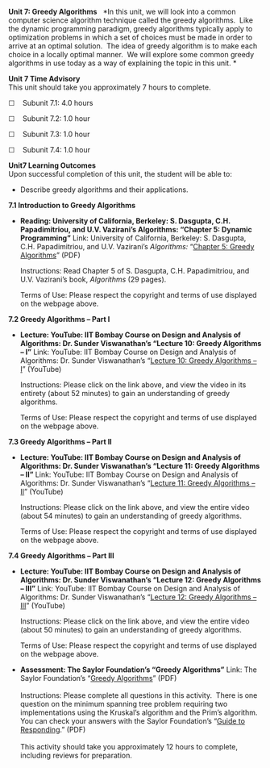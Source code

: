 **Unit 7: Greedy Algorithms** <span id="7"></span> 
*In this unit, we will look into a common computer science algorithm
technique called the greedy algorithms.  Like the dynamic programming
paradigm, greedy algorithms typically apply to optimization problems in
which a set of choices must be made in order to arrive at an optimal
solution.  The idea of greedy algorithm is to make each choice in a
locally optimal manner.  We will explore some common greedy algorithms
in use today as a way of explaining the topic in this unit. *

**Unit 7 Time Advisory**  
This unit should take you approximately 7 hours to complete.  
  
 ☐    Subunit 7.1: 4.0 hours  
  
 ☐    Subunit 7.2: 1.0 hour  
  
 ☐    Subunit 7.3: 1.0 hour  
  
 ☐    Subunit 7.4: 1.0 hour

**Unit7 Learning Outcomes**  
Upon successful completion of this unit, the student will be able to:  
  
-   Describe greedy algorithms and their applications.

**7.1 Introduction to Greedy Algorithms** <span id="7.1"></span> 
-   **Reading: University of California, Berkeley: S. Dasgupta, C.H.
    Papadimitriou, and U.V. Vazirani’s Algorithms: “Chapter 5: Dynamic
    Programming”**
    Link: University of California, Berkeley: S. Dasgupta, C.H.
    Papadimitriou, and U.V. Vazirani’s *Algorithms:* “[Chapter 5: Greedy
    Algorithms](http://novellaqalive2.mhhe.com/sites/dl/premium/0073523402/instructor/364486/Chapter5.pdf)”
    (PDF)  
      
     Instructions: Read Chapter 5 of S. Dasgupta, C.H. Papadimitriou,
    and U.V. Vazirani’s book, *Algorithms* (29 pages).  
      
     Terms of Use: Please respect the copyright and terms of use
    displayed on the webpage above.

**7.2 Greedy Algorithms – Part I** <span id="7.2"></span> 
-   **Lecture: YouTube: IIT Bombay Course on Design and Analysis of
    Algorithms: Dr. Sunder Viswanathan’s “Lecture 10: Greedy Algorithms
    – I”**
    Link: YouTube: IIT Bombay Course on Design and Analysis of
    Algorithms: Dr. Sunder Viswanathan’s “[Lecture 10: Greedy Algorithms
    – I](http://www.youtube.com/watch?v=EcT-Jt5WStw)” (YouTube)  
      
     Instructions: Please click on the link above, and view the video in
    its entirety (about 52 minutes) to gain an understanding of greedy
    algorithms.    
      
     Terms of Use: Please respect the copyright and terms of use
    displayed on the webpage above. 

**7.3 Greedy Algorithms – Part II** <span id="7.3"></span> 
-   **Lecture: YouTube: IIT Bombay Course on Design and Analysis of
    Algorithms: Dr. Sunder Viswanathan’s “Lecture 11: Greedy Algorithms
    – II”**
    Link: YouTube: IIT Bombay Course on Design and Analysis of
    Algorithms: Dr. Sunder Viswanathan’s “[Lecture 11: Greedy Algorithms
    – II](http://www.youtube.com/watch?v=L1PvJO_1f84&feature=relmfu)”
    (YouTube)  
      
     Instructions: Please click on the link above, and view the entire
    video (about 54 minutes) to gain an understanding of greedy
    algorithms.    
      
     Terms of Use: Please respect the copyright and terms of use
    displayed on the webpage above. 

**7.4 Greedy Algorithms – Part III** <span id="7.4"></span> 
-   **Lecture: YouTube: IIT Bombay Course on Design and Analysis of
    Algorithms: Dr. Sunder Viswanathan’s “Lecture 12: Greedy Algorithms
    – III”**
    Link: YouTube: IIT Bombay Course on Design and Analysis of
    Algorithms: Dr. Sunder Viswanathan’s “[Lecture 12: Greedy Algorithms
    – III](http://www.youtube.com/watch?v=srOghUgUZAQ&feature=relmfu)”
    (YouTube)  
      
     Instructions: Please click on the link above, and view the entire
    video (about 50 minutes) to gain an understanding of greedy
    algorithms.    
      
     Terms of Use: Please respect the copyright and terms of use
    displayed on the webpage above. 

-   **Assessment: The Saylor Foundation’s “Greedy Algorithms”**
    Link: The Saylor Foundation’s “[Greedy
    Algorithms](https://resources.saylor.org/wwwresources/archived/site/wp-content/uploads/2012/06/CS303-Unit7Greedy-AlgorithmsAssignment-FINAL.pdf)”
    (PDF)  
        
     Instructions: Please complete all questions in this activity.
     There is one question on the minimum spanning tree problem
    requiring two implementations using the Kruskal’s algorithm and the
    Prim’s algorithm. You can check your answers with the Saylor
    Foundation’s “[Guide to
    Responding](https://resources.saylor.org/wwwresources/archived/site/wp-content/uploads/2012/06/CS303-Unit7Greedy-AlgorithmsAnswerKey-FINAL.pdf).”
    (PDF)  
        
     This activity should take you approximately 12 hours to complete,
    including reviews for preparation.


